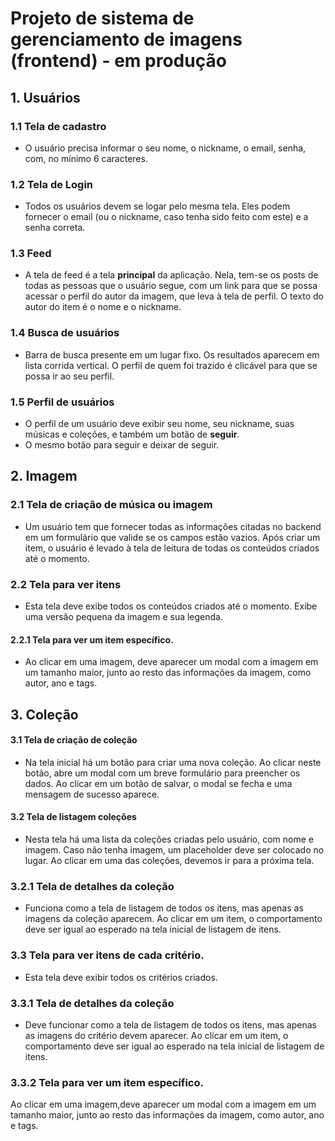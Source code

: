 # Projeto de sistema de gerenciamento de imagens (frontend) - em produção

## 1. Usuários

### 1.1 Tela de cadastro
- O usuário precisa informar o seu nome, o nickname, o email, senha, com, no mínimo 6 caracteres. 

### 1.2 Tela de Login
- Todos os usuários devem se logar pelo mesma tela. Eles podem fornecer o email (ou o nickname, caso tenha sido feito com este) e a senha correta. 

### 1.3 Feed
- A tela de feed é a tela **principal** da aplicação. Nela, tem-se os posts de todas as pessoas que o usuário segue, com um link para que se possa acessar o perfil do autor da imagem, que leva à tela de perfil. O texto do autor do item é o nome e o nickname.

### 1.4 Busca de usuários
- Barra de busca presente em um lugar fixo. Os resultados aparecem em lista corrida vertical. O perfil de quem foi trazido é clicável para que se possa ir ao seu perfil.

### 1.5 Perfil de usuários
- O perfil de um usuário deve exibir seu nome, seu nickname, suas músicas e coleções, e também um botão de **seguir**.
- O mesmo botão para seguir e deixar de seguir.

## 2. Imagem

### 2.1 Tela de criação de música ou imagem
- Um usuário tem que fornecer todas as informações citadas no backend em um formulário que valide se os campos estão vazios. Após criar um item, o usuário é levado à tela de leitura de todas os conteúdos criados até o momento.

### 2.2 Tela para ver itens
- Esta tela deve exibe todos os conteúdos criados até o momento. Exibe uma versão pequena da imagem e sua legenda.

#### 2.2.1 Tela para ver um item específico.
- Ao clicar em uma imagem, deve aparecer um modal com a imagem em um tamanho maior, junto ao resto das informações da imagem, como autor, ano e tags.

## 3. Coleção

#### 3.1 Tela de criação de coleção
- Na tela inicial há um botão para criar uma nova coleção. Ao clicar neste botão, abre um modal com um breve formulário para preencher os dados. Ao clicar em um botão de salvar, o modal se fecha e uma mensagem de sucesso aparece.

#### 3.2 Tela de listagem coleções
- Nesta tela há uma lista da coleções criadas pelo usuário, com nome e imagem. Caso não tenha imagem, um placeholder deve ser colocado no lugar. Ao clicar em uma das coleções, devemos ir para a próxima tela.

### 3.2.1 Tela de detalhes da coleção
- Funciona como a tela de listagem de todos os itens, mas apenas as imagens da coleção aparecem. Ao clicar em um item, o comportamento deve ser igual ao esperado na tela inicial de listagem de itens.

### 3.3 Tela para ver itens de cada critério.
- Esta tela deve exibir todos os critérios criados.

### 3.3.1 Tela de detalhes da coleção
- Deve funcionar como a tela de listagem de todos os itens, mas apenas as imagens do critério devem aparecer. Ao clicar em um item, o comportamento deve ser igual ao esperado na tela inicial de listagem de itens.

### 3.3.2 Tela para ver um item específico.
Ao clicar em uma imagem,deve aparecer um modal com a imagem em um tamanho maior, junto ao resto das informações da imagem, como autor, ano e tags.